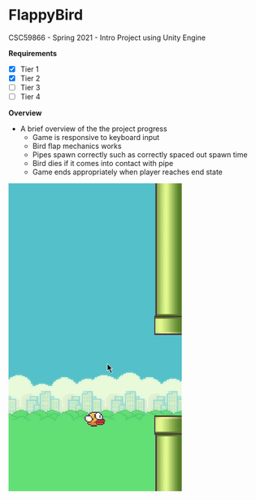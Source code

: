 # FlappyBird
CSC59866 - Spring 2021 - Intro Project using Unity Engine


**Requirements**
- [X] Tier 1
- [X] Tier 2
- [ ] Tier 3
- [ ] Tier 4

**Overview**

- A brief overview of the the project progress
  - Game is responsive to keyboard input
  - Bird flap mechanics works
  - Pipes spawn correctly such as correctly spaced out spawn time
  - Bird dies if it comes into contact with pipe
  - Game ends appropriately when player reaches end state
<img src='FlappyBirdProgress.gif' width=''/>
